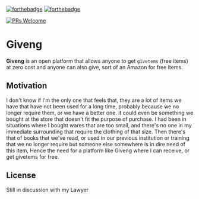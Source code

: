 [![forthebadge](https://forthebadge.com/images/badges/made-with-vue.svg)](http://forthebadge.com)
[![forthebadge](https://forthebadge.com/images/badges/built-with-love.svg)](http://forthebadge.com)

[![PRs Welcome](https://img.shields.io/badge/PRs-welcome-brightgreen.svg?style=shields)](http://makeapullrequest.com)

# Giveng

**Giveng** is an open platform that allows anyone to get `givetems` (free items) at zero cost and anyone can also give, sort of an Amazon for free items.

## Motivation

I don't know if I'm the only one that feels that, they are a lot of items we have that have not been used for a long time, probably because we no longer require them, or we have a better one. it could even be something we bought at the store that doesn't fit the purpose of purchase. I had been in situations where I bought wares that are too small, and there's no one in my immediate surrounding that require the clothing of that size. Then there's that of books that we've read, or used in our previous institution or training that we no longer require but someone else somewhere is in dire need of this item,
Hence the need for a platform like Giveng where I can receive, or get givetems for free.

## License

Still in discussion with my Lawyer
